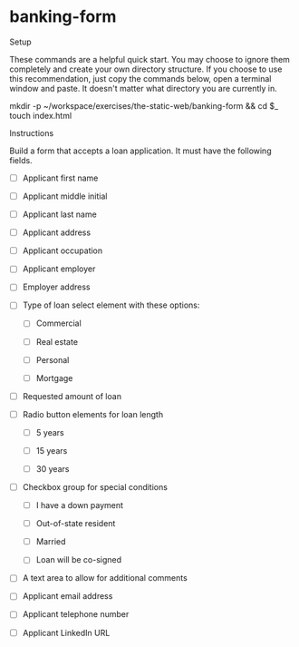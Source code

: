# banking-form

Setup

These commands are a helpful quick start. You may choose to ignore them completely and create your own directory structure. If you choose to use this recommendation, just copy the commands below, open a terminal window and paste. It doesn't matter what directory you are currently in.

mkdir -p ~/workspace/exercises/the-static-web/banking-form && cd $_
touch index.html

Instructions

Build a form that accepts a loan application. It must have the following fields.

- [ ] Applicant first name

- [ ] Applicant middle initial

- [ ] Applicant last name

- [ ] Applicant address

- [ ] Applicant occupation

- [ ] Applicant employer

- [ ] Employer address

- [ ] Type of loan select element with these options:

    - [ ] Commercial

    - [ ] Real estate

    - [ ] Personal

    - [ ] Mortgage

- [ ] Requested amount of loan

- [ ] Radio button elements for loan length

    - [ ] 5 years

    - [ ] 15 years

    - [ ] 30 years

- [ ] Checkbox group for special conditions

    - [ ] I have a down payment

    - [ ] Out-of-state resident

    - [ ] Married

    - [ ] Loan will be co-signed

- [ ] A text area to allow for additional comments

- [ ] Applicant email address

- [ ] Applicant telephone number

- [ ] Applicant LinkedIn URL

